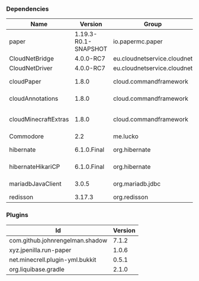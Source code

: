 ### Dependencies 

| Name                 | Version              | Group                       | ArtifactID             | 
|----------------------|----------------------|-----------------------------|------------------------|
| paper                | 1.19.3-R0.1-SNAPSHOT | io.papermc.paper            | paper                  |
| CloudNetBridge       | 4.0.0-RC7            | eu.cloudnetservice.cloudnet | bridge                 |
| CloudNetDriver       | 4.0.0-RC7            | eu.cloudnetservice.cloudnet | driver                 |
| cloudPaper           | 1.8.0                | cloud.commandframework      | cloud-paper            |
| cloudAnnotations     | 1.8.0                | cloud.commandframework      | cloud-annotations      |
| cloudMinecraftExtras | 1.8.0                | cloud.commandframework      | cloud-minecraft-extras |
| Commodore            | 2.2                  | me.lucko                    | commodore              |
| hibernate            | 6.1.0.Final          | org.hibernate               | hibernate-core         |
| hibernateHikariCP    | 6.1.0.Final          | org.hibernate               | hibernate-hikaricp     |
| mariadbJavaClient    | 3.0.5                | org.mariadb.jdbc            | mariadb-java-client    |
| redisson             | 3.17.3               | org.redisson                | redisson               |


### Plugins

| Id                              | Version | 
|---------------------------------|---------|
| com.github.johnrengelman.shadow | 7.1.2   |
| xyz.jpenilla.run-paper          | 1.0.6   |
| net.minecrell.plugin-yml.bukkit | 0.5.1   |
| org.liquibase.gradle            | 2.1.0   |
